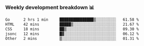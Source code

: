 ### Weekly development breakdown 📊
<!--START_SECTION:waka-->

```txt
Go      2 hrs 1 min     ███████████████▒░░░░░░░░░   61.58 %
HTML    42 mins         █████▒░░░░░░░░░░░░░░░░░░░   21.67 %
CSS     18 mins         ██▒░░░░░░░░░░░░░░░░░░░░░░   09.30 %
jsonc   12 mins         █▓░░░░░░░░░░░░░░░░░░░░░░░   06.12 %
Other   2 mins          ▒░░░░░░░░░░░░░░░░░░░░░░░░   01.31 %
```

<!--END_SECTION:waka-->
